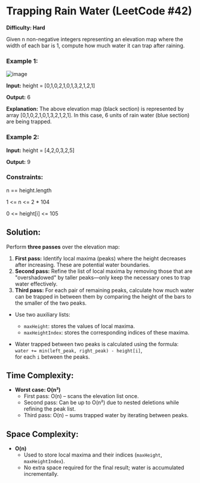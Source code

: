 # Trapping Rain Water (LeetCode #42)

**Difficulty: Hard**

Given n non-negative integers representing an elevation map where the width of each bar is 1, compute how much water it can trap after raining.
 

### Example 1:

![image](https://github.com/user-attachments/assets/a7496f45-5457-435e-8a0a-4d3ab85bbbd6)


**Input:** height = [0,1,0,2,1,0,1,3,2,1,2,1]

**Output:** 6

**Explanation:** The above elevation map (black section) is represented by array [0,1,0,2,1,0,1,3,2,1,2,1]. In this case, 6 units of rain water (blue section) are being trapped.


### Example 2:

**Input:** height = [4,2,0,3,2,5]

**Output:** 9
 

### Constraints:

n == height.length

1 <= n <= 2 * 104

0 <= height[i] <= 105

## Solution:
 Perform **three passes** over the elevation map:
  1. **First pass:** Identify local maxima (peaks) where the height decreases after increasing. These are potential water boundaries.
  2. **Second pass:** Refine the list of local maxima by removing those that are "overshadowed" by taller peaks—only keep the necessary ones to trap water effectively.
  3. **Third pass:** For each pair of remaining peaks, calculate how much water can be trapped in between them by comparing the height of the bars to the smaller of the two peaks.

- Use two auxiliary lists:
  - `maxHeight`: stores the values of local maxima.
  - `maxHeightIndex`: stores the corresponding indices of these maxima.

- Water trapped between two peaks is calculated using the formula:  
  `water += min(left_peak, right_peak) - height[i]`,  
  for each `i` between the peaks.
## Time Complexity:
- **Worst case: O(n²)**  
  - First pass: O(n) – scans the elevation list once.
  - Second pass: Can be up to O(n²) due to nested deletions while refining the peak list.
  - Third pass: O(n) – sums trapped water by iterating between peaks.
## Space Complexity:
- **O(n)**  
  - Used to store local maxima and their indices (`maxHeight`, `maxHeightIndex`).
  - No extra space required for the final result; water is accumulated incrementally.
